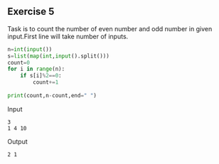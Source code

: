 ## Exercise 5

Task is to count the number of even number and odd number in given input.First line will take number of inputs.

```python
n=int(input())
s=list(map(int,input().split()))
count=0
for i in range(n):
    if s[i]%2==0:
        count+=1
    
print(count,n-count,end=" ")
```
Input
```
3
1 4 10
```
Output
```
2 1
```
